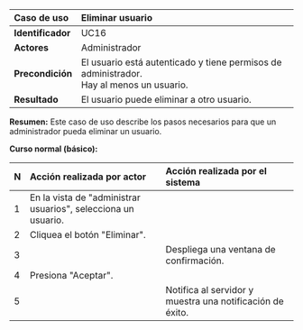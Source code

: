 | **Caso de uso**      | **Eliminar usuario** |
| :---        | :---        |
| **Identificador**      | UC16 |
| **Actores**      | Administrador |
| **Precondición**   | El usuario está autenticado y tiene permisos de administrador.<br />Hay al menos un usuario. |
| **Resultado**   | El usuario puede eliminar a otro usuario. |

**Resumen:**
Este caso de uso describe los pasos necesarios para que un administrador pueda eliminar un usuario.

**Curso normal (básico):**

| **N**      | **Acción realizada por actor** | **Acción realizada por el sistema** |
| :---        | :---        | :---        |
| 1      | En la vista de "administrar usuarios", selecciona un usuario. |  |
| 2      | Cliquea el botón "Eliminar". |  |
| 3      |  | Despliega una ventana de confirmación. |
| 4      | Presiona "Aceptar". |  |
| 5      |  | Notifica al servidor y muestra una notificación de éxito. |